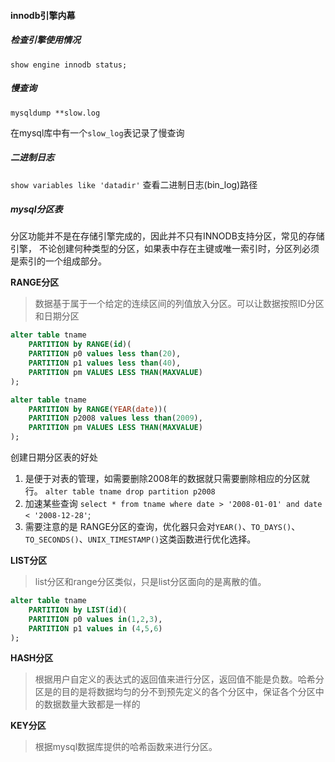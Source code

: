 #### innodb引擎内幕

##### 检查引擎使用情况

`show engine innodb status;`

##### 慢查询

`mysqldump **slow.log`

在mysql库中有一个`slow_log`表记录了慢查询

##### 二进制日志

`show variables like 'datadir'` 查看二进制日志(bin_log)路径

##### mysql分区表

分区功能并不是在存储引擎完成的，因此并不只有INNODB支持分区，常见的存储引擎，
不论创建何种类型的分区，如果表中存在主键或唯一索引时，分区列必须是索引的一个组成部分。

**RANGE分区**
> 数据基于属于一个给定的连续区间的列值放入分区。可以让数据按照ID分区和日期分区
```sql
alter table tname
	PARTITION by RANGE(id)(
	PARTITION p0 values less than(20),
	PARTITION p1 values less than(40),
	PARTITION pm VALUES LESS THAN(MAXVALUE)
);

```

```sql
alter table tname
	PARTITION by RANGE(YEAR(date))(
	PARTITION p2008 values less than(2009),
	PARTITION pm VALUES LESS THAN(MAXVALUE)
);
```

创建日期分区表的好处
1. 是便于对表的管理，如需要删除2008年的数据就只需要删除相应的分区就行。 `alter table tname drop partition p2008`
2. 加速某些查询 ` select * from tname where date > '2008-01-01' and date < '2008-12-28' `;
3. 需要注意的是 RANGE分区的查询，优化器只会对`YEAR()`、`TO_DAYS()`、`TO_SECONDS()`、`UNIX_TIMESTAMP()`这类函数进行优化选择。


<strong>LIST分区</strong>
> list分区和range分区类似，只是list分区面向的是离散的值。
```sql
alter table tname
	PARTITION by LIST(id)(
	PARTITION p0 values in(1,2,3),
	PARTITION p1 values in (4,5,6)
);
```

**HASH分区**
> 根据用户自定义的表达式的返回值来进行分区，返回值不能是负数。哈希分区是的目的是将数据均匀的分不到预先定义的各个分区中，保证各个分区中的数据数量大致都是一样的



**KEY分区**
> 根据mysql数据库提供的哈希函数来进行分区。

